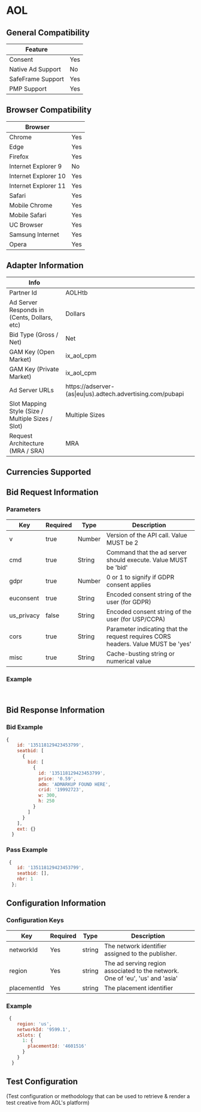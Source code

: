 # AOL
## General Compatibility
|Feature|  |
|---|---|
| Consent | Yes |
| Native Ad Support | No |
| SafeFrame Support | Yes |
| PMP Support | Yes |
 
## Browser Compatibility
| Browser |  |
|--- |---|
| Chrome | Yes |
| Edge | Yes |
| Firefox | Yes |
| Internet Explorer 9 | No |
| Internet Explorer 10 | Yes |
| Internet Explorer 11 | Yes |
| Safari | Yes |
| Mobile Chrome | Yes |
| Mobile Safari | Yes |
| UC Browser | Yes |
| Samsung Internet | Yes |
| Opera | Yes |
 
## Adapter Information
| Info | |
|---|---|
| Partner Id | AOLHtb |
| Ad Server Responds in (Cents, Dollars, etc) | Dollars |
| Bid Type (Gross / Net) | Net |
| GAM Key (Open Market) | ix_aol_cpm |
| GAM Key (Private Market) | ix_aol_cpm |
| Ad Server URLs | https://adserver-(as\|eu\|us).adtech.advertising.com/pubapi |
| Slot Mapping Style (Size / Multiple Sizes / Slot) | Multiple Sizes |
| Request Architecture (MRA / SRA) | MRA |
 
## Currencies Supported
 
## Bid Request Information
### Parameters
| Key | Required | Type | Description |
|---|---|---|---|
| v | true | Number | Version of the API call. Value MUST be 2 |
| cmd | true | String | Command that the ad server should execute. Value MUST be 'bid' |
| gdpr | true | Number | 0 or 1 to signify if GDPR consent applies |
| euconsent | true | String | Encoded consent string of the user (for GDPR) |
| us_privacy | false | String | Encoded consent string of the user (for USP/CCPA) |
| cors | true | String | Parameter indicating that the request requires CORS headers. Value MUST be 'yes' |
| misc | true | String | Cache-busting string or numerical value |
 
### Example
```javascript
 
```
 
## Bid Response Information
### Bid Example
```javascript
{
    id: '135118129423453799',
    seatbid: [
      {
        bid: [
          {
            id: '135118129423453799',
            price: '0.59',
            adm: 'ADMARKUP FOUND HERE',
            crid: '19992723',
            w: 300,
            h: 250
          }
        ]
      }
    ],
    ext: {}
  }
```
### Pass Example
```javascript
 {
    id: '135118129423453799',
    seatbid: [],
    nbr: 1
  };
```
 
## Configuration Information
### Configuration Keys
| Key | Required | Type | Description |
|---|---|---|---|
| networkId | Yes |  string | The network identifier assigned to the publisher. |
| region | Yes |  string | The ad serving region associated to the network. One of 'eu', 'us' and 'asia' |
| placementId | Yes |  string | The placement identifier |
### Example
```javascript
 {
    region: 'us',
    networkId: '9599.1',
    xSlots: {
      1: {
        placementId: '4601516'
      }
    }
  }
```

## Test Configuration
(Test configuration or methodology that can be used to retrieve & render a test creative from AOL's platform)
```javascript
 
```
